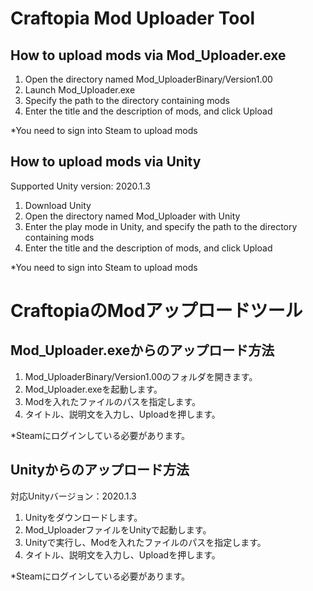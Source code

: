 # Craftopia Mod Uploader Tool
## How to upload mods via Mod_Uploader.exe
1. Open the directory named Mod_UploaderBinary/Version1.00
2. Launch Mod_Uploader.exe
3. Specify the path to the directory containing mods
4. Enter the title and the description of mods, and click Upload

*You need to sign into Steam to upload mods

## How to upload mods via Unity
Supported Unity version: 2020.1.3
1. Download Unity
2. Open the directory named Mod_Uploader with Unity
3. Enter the play mode in Unity, and specify the path to the directory containing mods
4. Enter the title and the description of mods, and click Upload

*You need to sign into Steam to upload mods

# CraftopiaのModアップロードツール
## Mod_Uploader.exeからのアップロード方法
1. Mod_UploaderBinary/Version1.00のフォルダを開きます。
2. Mod_Uploader.exeを起動します。
3. Modを入れたファイルのパスを指定します。
4. タイトル、説明文を入力し、Uploadを押します。

*Steamにログインしている必要があります。

## Unityからのアップロード方法
対応Unityバージョン：2020.1.3
1. Unityをダウンロードします。
2. Mod_UploaderファイルをUnityで起動します。
3. Unityで実行し、Modを入れたファイルのパスを指定します。
4. タイトル、説明文を入力し、Uploadを押します。

*Steamにログインしている必要があります。

